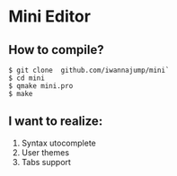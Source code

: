 # Mini Editor

## How to compile?

```
$ git clone  github.com/iwannajump/mini`
$ cd mini
$ qmake mini.pro
$ make
```

## I want to realize:
1) Syntax utocomplete
2) User themes
3) Tabs support
